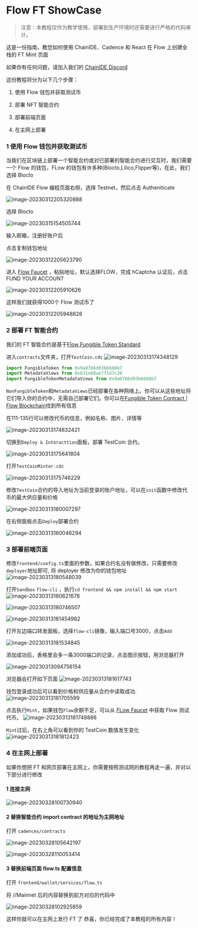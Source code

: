 # Flow FT ShowCase

> 注意：本教程仅作为教学使用，部署到生产环境时还需要进行严格的代码审计。

这是一份指南，教您如何使用 ChainIDE、Cadence 和 React 在 Flow 上创建全栈的 FT Mint 页面

如果你有任何问题，请加入我们的 [ChainIDE Discord](https://discord.gg/QpGq4hjWrh)

这份教程将分为以下几个步骤：

1. 使用 Flow 钱包并获取测试币

2. 部署 NFT 智能合约

3. 部署前端页面

4. 在主网上部署


### 1 使用 Flow 钱包并获取测试币

当我们在区块链上部署一个智能合约或对已部署的智能合约进行交互时，我们需要一个 Flow 的钱包，FLow 的钱包有许多种(Blocto,Lilico,Flipper等)，在此，我们选择 Blocto

在 ChainIDE Flow 编程页面右侧，选择 Testnet，然后点击 Autheniticate

![image-20230312205320888](./flow-ft.assets/image-20230312205320888.png)

选择 Blocto

![image-20230315154505744](./flow-ft.assets/image-20230315154505744.png)

输入邮箱，注册好账户后

点击复制钱包地址

![image-20230312205623790](./flow-ft.assets/image-20230312205623790.png)

进入 [Flow Faucet](https://testnet-faucet.onflow.org/fund-account) ，粘贴地址，默认选择FLOW，完成 hCaptcha 认证后，点击 FUND YOUR ACCOUNT

![image-20230312205910626](./flow-ft.assets/image-20230312205910626.png)

这样我们就获得1000个 Flow 测试币了

![image-20230312205948828](./flow-ft.assets/image-20230312205948828.png)

### 2 部署 FT 智能合约

我们的 FT 智能合约是基于[Flow Fungible Token Standard]( https://github.com/onflow/flow-ft)

进入`contracts`文件夹，打开`TestCoin.cdc`
![image-20230313174348129](./flow-ft.assets/image-20230313174348129.png)

```js
import FungibleToken from 0x9a0766d93b6608b7
import MetadataViews from 0x631e88ae7f1d7c20
import FungibleTokenMetadataViews from 0x9a0766d93b6608b7
```

`NonFungibleToken`和`MetadataViews`已经部署在各种网络上。你可以从这些地址将它们导入你的合约中，无需自己部署它们。你可以在[Fungible Token Contract | Flow Blockchain](https://developers.flow.com/flow/core-contracts/fungible-token)找到所有信息

在111-135行可以修改代币的信息，例如名称、图片、详情等

![image-20230313174832421](./flow-ft.assets/image-20230313174832421.png)

切换到`Deploy & Interacttion`面板，部署 TestCoin 合约。

![image-20230313175641804](./flow-ft.assets/image-20230313175641804.png)

打开`TestCoinMinter.cdc`

![image-20230313175746229](./flow-ft.assets/image-20230313175746229.png)

修改`TestCoin`合约的导入地址为当前登录的账户地址，可以在`init`函数中修改代币的最大供应量和价格

![image-20230313180007297](./flow-ft.assets/image-20230313180007297.png)

在右侧面板点击`Deploy`部署合约

![image-20230313180046294](./flow-ft.assets/image-20230313180046294.png)

### 3 部署前端页面
修改`frontend/config.ts`里面的参数，如果合约名没有做修改，只需要修改`deployer`地址即可, 将 deployer 修改为你的钱包地址
![image-20230313180548039](./flow-ft.assets/image-20230313180548039.png)

打开`Sandbox` `flow-cli` ，执行`cd frontend && npm install && npm start`
![image-20230313180621678](./flow-ft.assets/image-20230313180621678.png)

![image-20230313180746507](./flow-ft.assets/image-20230313180746507.png)

![image-20230313181454982](./flow-ft.assets/image-20230313181454982.png)

打开左边端口转发面板，选择`flow-cli`镜像，输入端口号3000，点击`Add`

![image-20230313181534845](./flow-ft.assets/image-20230313181534845.png)

添加成功后，表格里会多一条3000端口的记录，点击图示按钮，用浏览器打开

![image-20230313094756154](./flow-ft.assets/image-20230313094756154.png)

浏览器会打开如下页面
![image-20230313181617743](./flow-ft.assets/image-20230313181617743.png)

钱包登录成功后可以看到价格和供应量从合约中读取成功.
![image-20230313181705599](./flow-ft.assets/image-20230313181705599.png)

点击执行`Mint`，如果钱包`Flow`余额不足，可以从 [FLow Faucet](https://testnet-faucet-v2.onflow.org/fund-account) 中获取 Flow 测试代币。
![image-20230313181748886](./flow-ft.assets/image-20230313181748886.png)

`Mint`过后，在右上角可以看到你的 TestCoin 数值发生变化
![image-20230313181812423](./flow-ft.assets/image-20230313181812423.png)

### 4 在主网上部署

如果你想把 FT 和网页部署在主网上，你需要按照测试网的教程再走一遍，并对以下部分进行修改

#### 1 连接主网

![image-20230328100730940](./flow-ft.assets/image-20230328100730940.png)

#### 2 替换智能合约 import contract 的地址为主网地址

打开 `cadences/contracts`

![image-20230328105642197](./flow-ft.assets/image-20230328105642197.png)

![image-20230328110053414](./flow-ft.assets/image-20230328110053414.png)

#### 3 替换前端页面 flow.ts 配置信息

打开 `frontend/wallet/services/flow.ts`

将 //Mainnet 后的内容替换到前方对应的代码中

![image-20230328102925859](./flow-ft.assets/image-20230328102925859.png)

这样你就可以在主网上发行 FT 了
恭喜，你已经完成了本教程的所有内容！
